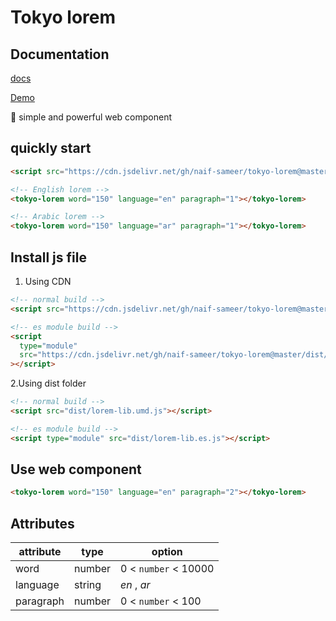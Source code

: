 # Tokyo lorem

## Documentation

[docs](https://naif-sameer.github.io/tokyo-lorem/)

[Demo](https://naif-sameer.github.io/tokyo-lorem/demo/index.html)

🚀 simple and powerful web component

## quickly start

```html
<script src="https://cdn.jsdelivr.net/gh/naif-sameer/tokyo-lorem@master/dist/lorem-lib.umd.js"></script>

<!-- English lorem -->
<tokyo-lorem word="150" language="en" paragraph="1"></tokyo-lorem>

<!-- Arabic lorem -->
<tokyo-lorem word="150" language="ar" paragraph="1"></tokyo-lorem>
```

## Install js file

1. Using CDN

```html
<!-- normal build -->
<script src="https://cdn.jsdelivr.net/gh/naif-sameer/tokyo-lorem@master/dist/lorem-lib.umd.js"></script>
```

```html
<!-- es module build -->
<script
  type="module"
  src="https://cdn.jsdelivr.net/gh/naif-sameer/tokyo-lorem@master/dist/lorem-lib.es.js"
></script>
```

2.Using dist folder

```html
<!-- normal build -->
<script src="dist/lorem-lib.umd.js"></script>
```

```html
<!-- es module build -->
<script type="module" src="dist/lorem-lib.es.js"></script>
```

## Use web component

```html
<tokyo-lorem word="150" language="en" paragraph="2"></tokyo-lorem>
```

## Attributes

| attribute | type   | option               |
| --------- | ------ | -------------------- |
| word      | number | 0 < `number` < 10000 |
| language  | string | _en_ , _ar_          |
| paragraph | number | 0 < `number` < 100   |
